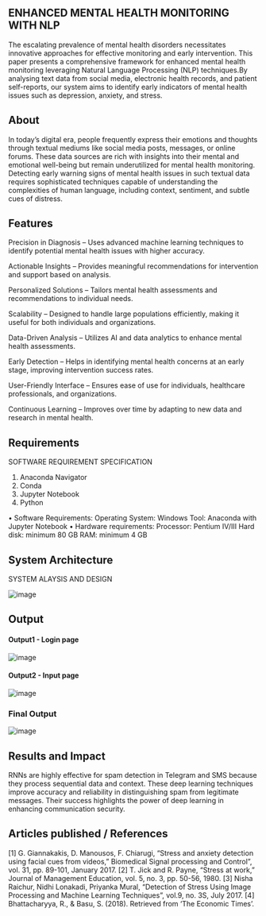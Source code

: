 ## ENHANCED MENTAL HEALTH MONITORING WITH NLP

The escalating prevalence of mental health disorders necessitates innovative approaches for effective monitoring and early intervention. This paper presents a comprehensive framework for enhanced mental health monitoring leveraging Natural Language Processing (NLP) techniques.By analysing text data from social media, electronic health records, and patient self-reports, our system aims to identify early indicators of mental health issues such as depression, anxiety, and stress.

## About
In today’s digital era, people frequently express their emotions and thoughts through textual mediums like social media posts, messages, or online forums. These data sources are rich with insights into their mental and emotional well-being but remain underutilized for mental health monitoring. 
Detecting early warning signs of mental health issues in such textual data requires sophisticated techniques capable of understanding the complexities of human language, including context, sentiment, and subtle cues of distress.

## Features
Precision in Diagnosis – Uses advanced machine learning techniques to identify potential mental health issues with higher accuracy.

Actionable Insights – Provides meaningful recommendations for intervention and support based on analysis.

Personalized Solutions – Tailors mental health assessments and recommendations to individual needs.

Scalability – Designed to handle large populations efficiently, making it useful for both individuals and organizations.

Data-Driven Analysis – Utilizes AI and data analytics to enhance mental health assessments.

Early Detection – Helps in identifying mental health concerns at an early stage, improving intervention success rates.

User-Friendly Interface – Ensures ease of use for individuals, healthcare professionals, and organizations.

Continuous Learning – Improves over time by adapting to new data and research in mental health.

## Requirements
SOFTWARE REQUIREMENT SPECIFICATION
1.	Anaconda Navigator
2.	Conda
3.	Jupyter Notebook
4.	Python

•	Software Requirements:
Operating System:  Windows 
Tool:  Anaconda with Jupyter Notebook
•	 Hardware requirements:
Processor: Pentium IV/III
Hard disk: minimum 80 GB
RAM: minimum 4 GB


## System Architecture
SYSTEM ALAYSIS AND DESIGN

![image](https://github.com/user-attachments/assets/a26c33ca-bbaa-4626-a19e-6419fdf1d7b4)



## Output

<!-- Output picture at respective places as shown below as shown below-->
#### Output1 - Login page

![image](https://github.com/user-attachments/assets/2a629e2d-2e44-47c5-a4f3-6b6cdd11b0f0)


#### Output2 - Input page
![image](https://github.com/user-attachments/assets/66039d77-f29b-47cc-bb45-0495f817b4d2)

### Final Output
![image](https://github.com/user-attachments/assets/9f92bea9-6bd4-44d4-9a6b-ee213a80ac68)



## Results and Impact
RNNs are highly effective for spam detection in Telegram and SMS because they process sequential data and context. These deep learning techniques improve accuracy and reliability in distinguishing spam from legitimate messages. Their success highlights the power of deep learning in enhancing communication security.


## Articles published / References
[1] G. Giannakakis, D. Manousos, F. Chiarugi, “Stress and anxiety detection using facial cues from videos,” Biomedical Signal processing and Control”, vol. 31, pp. 89-101, January 2017. 
[2] T. Jick and R. Payne, “Stress at work,” Journal of Management Education, vol. 5, no. 3, pp. 50-56, 1980. 
[3] Nisha Raichur, Nidhi Lonakadi, Priyanka Mural, “Detection of Stress Using Image Processing and Machine Learning Techniques”, vol.9, no. 3S, July 2017. 
[4] Bhattacharyya, R., & Basu, S. (2018). Retrieved from ‘The Economic Times’.





